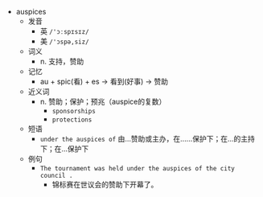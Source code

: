 - auspices
  - 发音
    - 英 `/'ɔːspɪsɪz/`
    - 美 `/'ɔspə,siz/`
  - 词义
    - n. 支持，赞助
  - 记忆
    - au + spic(看) + es → 看到(好事) → 赞助
  - 近义词
    - n. 赞助；保护；预兆（auspice的复数）
      - `sponsorships`
      - `protections`
  - 短语
    - `under the auspices of` 由…赞助或主办，在……保护下；在…的主持下；在…保护下 
  - 例句
    - `The tournament was held under the auspices of the city council .`
      - 锦标赛在世议会的赞助下开幕了。

